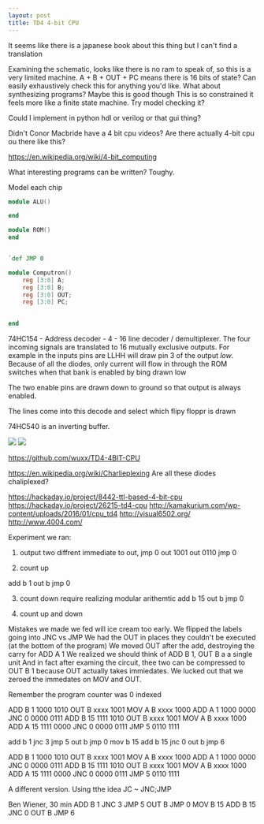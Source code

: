 ```yaml
---
layout: post
title: TD4 4-bit CPU
---
```


It seems like there is a japanese book about this thing but I can't find a translation

Examining the schematic, looks like there is no ram to speak of, so this is a very limited machine. A + B + OUT + PC means there is 16 bits of state? Can easily exhaustively check this for anything you'd like. What about synthesizing programs?
Maybe this is good though
This is so constrained it feels more like a finite state machine.
Try model checking it?

Could I implement in python hdl or verilog or that gui thing?

Didn't Conor Macbride have a 4 bit cpu videos?
Are there actually 4-bit cpu ou there like this?

<https://en.wikipedia.org/wiki/4-bit_computing>

What interesting programs can be written? Toughy.

Model each chip

```verilog
module ALU()

end

module ROM()
end


`def JMP 0

module Computron()
    reg [3:0] A;
    reg [3:0] B;
    reg [3:0] OUT;
    reg [3:0] PC;
    

end
```

74HC154 - Address decoder - 4 - 16 line decoder / demultiplexer. The four incoming signals are translated to 16 mutually exclusive outputs. For example in the inputs pins are LLHH will draw pin 3 of the output _low_.  Because of all the diodes, only current will flow in through the ROM switches when that bank is enabled by bing drawn low

The two enable pins are drawn down to ground so that output is always enabled.

The lines come into this decode and select which flipy floppr is drawn

74HC540 is an inverting buffer.

![](https://github.com/wuxx/TD4-4BIT-CPU/blob/master/doc/PCB/kit1.jpg?raw=true)
![](https://github.com/wuxx/TD4-4BIT-CPU/blob/master/doc/cpu_td4.jpg?raw=true)

<https://github.com/wuxx/TD4-4BIT-CPU>

<https://en.wikipedia.org/wiki/Charlieplexing> Are all these diodes chaliplexed?

<https://hackaday.io/project/8442-ttl-based-4-bit-cpu>
<https://hackaday.io/project/26215-td4-cpu>
<http://kamakurium.com/wp-content/uploads/2016/01/cpu_td4>
<http://visual6502.org/>
<http://www.4004.com/>

Experiment we ran:

1. output two diffrent immediate to out, jmp 0
out 1001
out 0110
jmp 0

2. count up

add b 1
out b
jmp 0

3. count down
require realizing modular arithemtic
add b 15
out b
jmp 0

4. count up and down

Mistakes we made
we fed will ice cream too early.
We flipped the labels going into JNC vs JMP
We had the OUT in places they couldn't be executed (at the bottom of the program)
We moved OUT after the add, destroying the carry for ADD A 1
We realized we should think of ADD B 1, OUT B a a single unit
And in fact after examing the circuit, thee two can be compressed to OUT B 1 because OUT actually takes immiedates. We lucked out that we zeroed the immedates on MOV and OUT.

Remember the program counter was 0 indexed

ADD B 1     1000 1010
OUT B       xxxx 1001
MOV A B     xxxx 1000
ADD A 1     1000 0000
JNC 0       0000 0111
ADD B 15    1111 1010
OUT B       xxxx 1001
MOV A B     xxxx 1000
ADD A 15    1111 0000
JNC 0       0000 0111
JMP 5       0110 1111

add b 1
jnc 3
jmp 5
out b
jmp 0
mov b 15
add b 15
jnc 0
out b
jmp 6

ADD B 1     1000 1010
OUT B       xxxx 1001
MOV A B     xxxx 1000
ADD A 1     1000 0000
JNC 0       0000 0111
ADD B 15    1111 1010
OUT B       xxxx 1001
MOV A B     xxxx 1000
ADD A 15    1111 0000
JNC 0       0000 0111
JMP 5       0110 1111

A different version. Using tthe idea JC ~ JNC;JMP

Ben Wiener, 30 min
ADD B 1
JNC 3
JMP 5
OUT B
JMP 0
MOV B 15
ADD B 15
JNC 0
OUT B
JMP 6
